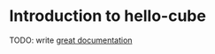 # Introduction to hello-cube

TODO: write [great documentation](http://jacobian.org/writing/what-to-write/)
